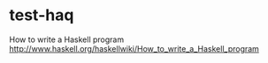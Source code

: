 test-haq
========

How to write a Haskell program
http://www.haskell.org/haskellwiki/How_to_write_a_Haskell_program